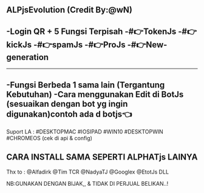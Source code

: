 ALPjsEvolution (Credit By:@wN)
--------

-Login QR + 5 Fungsi Terpisah
-#👉TokenJs
-#👉kickJs
-#👉spamJs
-#👉ProJs
-#👉New-generation
---------
---------
-Fungsi Berbeda 1 sama lain (Tergantung Kebutuhan)
-Cara menggunakan Edit di BotJs (sesuaikan dengan bot yg ingin digunakan)contoh ada d botjs👈
---------------
Suport LA : #DESKTOPMAC #IOSIPAD #WIN10 #DESKTOPWIN #CHROMEOS (cek di api & config)

CARA INSTALL SAMA SEPERTI ALPHATjs LAINYA
---------------

Thx to :
@Alfadirk
@Tim TCR
@NadyaTJ
@Googlex
@EtotJs
DLL

NB:GUNAKAN DENGAN BIJAK,, & TIDAK DI PERJUAL BELIKAN..!


